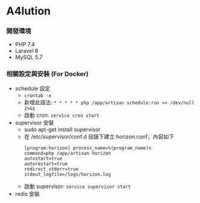 # A4lution

### 開發環境

- PHP 7.4
- Laravel 8
- MySQL 5.7

###  相關設定與安裝 (For Docker)
- schedule 設定
    - ```crontab -e```
    - 新增此語法: ```* * * * * php /app/artisan schedule:run >> /dev/null 2>&1```
    - 啟動 cron: ```service cron start```
- supervisor 安裝
    - sudo apt-get install supervisor
    - 在 /etc/supervisor/conf.d 目錄下建立 horizon.conf，內容如下
        ```
        [program:horizon] process_name=%(program_name)s
        command=php /app/artisan horizon
        autostart=true
        autorestart=true
        redirect_stderr=true
        stdout_logfile=/logs/horizon.log
        ```
    - 啟動 supervisor: ```service supervisor start```
- redis 安裝
